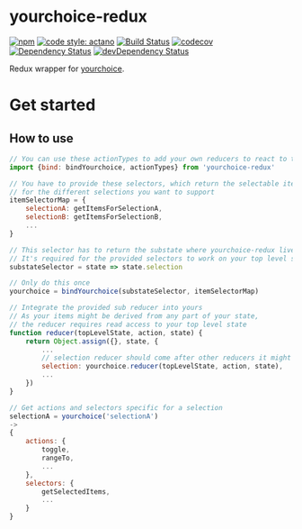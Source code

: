 # yourchoice-redux

[![npm](https://img.shields.io/npm/v/yourchoice-redux.svg)](https://www.npmjs.com/package/yourchoice-redux)
[![code style: actano](https://img.shields.io/badge/code%20style-actano-blue.svg)](https://www.npmjs.com/package/eslint-config-actano)
[![Build Status](https://travis-ci.org/actano/yourchoice-redux.svg?branch=master)](https://travis-ci.org/actano/yourchoice-redux)
[![codecov](https://codecov.io/gh/actano/yourchoice-redux/branch/master/graph/badge.svg)](https://codecov.io/gh/actano/yourchoice-redux)
[![Dependency Status](https://david-dm.org/actano/yourchoice-redux.svg)](https://david-dm.org/actano/yourchoice-redux)
[![devDependency Status](https://david-dm.org/actano/yourchoice-redux/dev-status.svg)](https://david-dm.org/actano/yourchoice-redux#info=devDependencies)

Redux wrapper for [yourchoice](https://github.com/actano/yourchoice).

# Get started

## How to use
```js
// You can use these actionTypes to add your own reducers to react to the provided actions
import {bind: bindYourchoice, actionTypes} from 'yourchoice-redux'

// You have to provide these selectors, which return the selectable items 
// for the different selections you want to support
itemSelectorMap = {
    selectionA: getItemsForSelectionA,
    selectionB: getItemsForSelectionB,
    ...
}

// This selector has to return the substate where yourchoice-redux lives
// It's required for the provided selectors to work on your top level state
substateSelector = state => state.selection

// Only do this once
yourchoice = bindYourchoice(substateSelector, itemSelectorMap)

// Integrate the provided sub reducer into yours
// As your items might be derived from any part of your state,
// the reducer requires read access to your top level state
function reducer(topLevelState, action, state) {
    return Object.assign({}, state, {
        ...
        // selection reducer should come after other reducers it might depend on, e.g. reducers that might change the outcome of the item selectors above
        selection: yourchoice.reducer(topLevelState, action, state),
        ...
    })
}

// Get actions and selectors specific for a selection
selectionA = yourchoice('selectionA')
->
{   
    actions: {
        toggle,
        rangeTo,
        ...
    },
    selectors: {
        getSelectedItems,
        ...
    }
}


```
